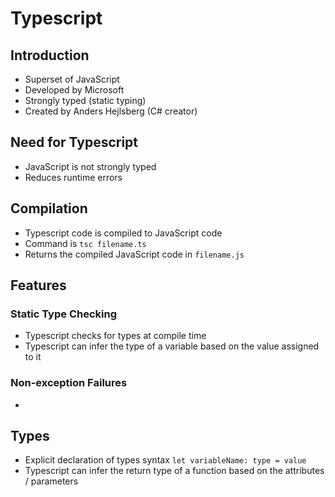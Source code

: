 # Typescript

## Introduction

- Superset of JavaScript
- Developed by Microsoft
- Strongly typed (static typing)
- Created by Anders Hejlsberg (C# creator)

## Need for Typescript

- JavaScript is not strongly typed 
- Reduces runtime errors

## Compilation

- Typescript code is compiled to JavaScript code
- Command is `tsc filename.ts`
- Returns the compiled JavaScript code in `filename.js`

## Features

### Static Type Checking

- Typescript checks for types at compile time
- Typescript can infer the type of a variable based on the value assigned to it

### Non-exception Failures

- 

## Types

- Explicit declaration of types syntax `let variableName: type = value`
- Typescript can infer the return type of a function based on the attributes / parameters

